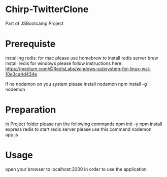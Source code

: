# Chirp-TwitterClone
Part of JSBootcamp Project 

# Prerequiste
installing redis:
for mac please use homebrew to install redis server 
brew install redis
for windows please follow instructions here: 
https://medium.com/@RedisLabs/windows-subsystem-for-linux-wsl-10e3ca4d434e

if no nodemon on you system please install nodemon
npm install -g nodemon 

# Preparation
In Project folder please run the following commands
npm init -y
npm install express redis
to start redis server please use this command
nodemon app.js

# Usage
open your browser to localhost:3000 in order to use the application 



